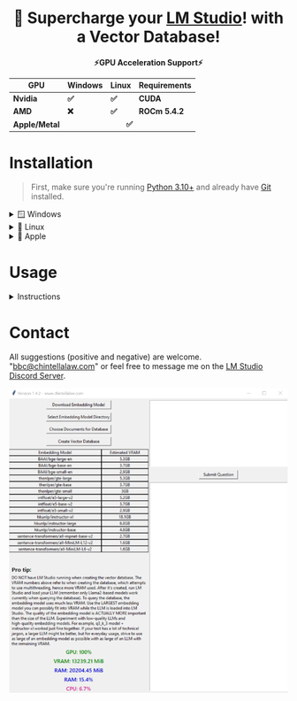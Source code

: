 <a name="top"></a>

<div align="center">
  <h1>🚀 Supercharge your <a href="https://lmstudio.ai/">LM Studio</a>! with a Vector Database!</h1>
</div>

<!-- GPU Acceleration Support Table -->

<div align="center">
  <h4>⚡GPU Acceleration Support⚡
  <table>
    <thead>
      <tr>
        <th>GPU</th>
        <th>Windows</th>
        <th>Linux</th>
        <th>Requirements</th>
      </tr>
    </thead>
    <tbody>
      <tr>
        <td>Nvidia</td>
        <td>✅</td>
        <td>✅</td>
        <td>CUDA</td>
      </tr>
      <tr>
        <td>AMD</td>
        <td>❌</td>
        <td>✅</td>
        <td>ROCm 5.4.2</td>
      </tr>
      <tr>
        <td>Apple/Metal</td>
        <td colspan="3" align="center"> ✅ </td>
      </tr>
    </tbody>
  </table></h4>
</div>

# Installation

> First, make sure you're running [Python 3.10+](https://www.python.org/downloads/release/python-31011/) and already have [Git](https://git-scm.com/downloads) installed.
<details>
  <summary>🪟 Windows</summary>
  
### Step 1 - GPU Acceleration Software
* Nvidia GPUs ➜ install [CUDA 11.8](https://developer.nvidia.com/cuda-11-8-0-download-archive)
* AMD GPUs
    > Unfortuantely, PyTorch does not currently support AMD GPUs on Windows (only Linux).

### Step 2 - Obtain Repository
* Download the ZIP file containing the latest release for my repository.  Unzip and place this folder anywhere you want on your computer.

### Step 3 - Virtual Environment
* Open the folder containing my repository files.  Create a command prompt and create a virtual environment with this command:
```
python -m venv .
```
* Then "activate" the virtual environment:
```
.\Scripts\activate
```

### Step 4 - Upgrade pip
```
python -m pip install --upgrade pip
```

### Step 5 - Install PyTorch
* Nvidia GPUs:
```
pip install torch torchvision torchaudio --index-url https://download.pytorch.org/whl/cu118
```
> PyTorch does not currently support AMD GPUs on Windows (only Linux).
* If you're NOT using GPU acceleration:
```
pip install torch torchvision torchaudio
```

### Step 6 - Doublecheck GPU-Acceleration
```
python check_gpu.py
```

### Step 7 - Install Dependencies
```
pip install -r requirements.txt
```
</details>

<details>
  <summary>🐧 Linux</summary>

### Step 1 - GPU Acceleration Software
  * Nvidia GPUs ➜ install [CUDA 11.8](https://developer.nvidia.com/cuda-11-8-0-download-archive)
  * AMD GPUs ➜ install ROCm version 5.4.2 according to the instructions [HERE](https://rocmdocs.amd.com/en/latest/deploy/linux/quick_start.html) and [HERE](https://rocmdocs.amd.com/en/latest/deploy/linux/index.html)

### Step 2 - Obtain Repository
* Download the ZIP file containing the latest release for my repository.  Inside the ZIP file is a folder holding my repository.  Unzip and place this folder anywhere you want on your computer.

### Step 3 - Virtual Environment
* Open the folder containing my repository files.  Create a command prompt and create a virtual environment with this command:
```
python -m venv .
```
* Then activate the virtual environment:
```
.\Scripts\activate
```

### Step 4 - Update Pip
```
python -m pip install --upgrade pip
```
### Step 5 - Install PyTorch
* For Nvidia GPUs:
```
pip install torch torchvision torchaudio --index-url https://download.pytorch.org/whl/cu118
```
* For AMD GPUs:
```
pip install torch torchvision torchaudio --index-url https://download.pytorch.org/whl/rocm5.4.2
```
* If you're NOT using GPU acceleration:
```
pip install torch torchvision torchaudio --index-url https://download.pytorch.org/whl/cpu
```

### Step 6 - Doublecheck GPU-acceleration
```
python check_gpu.py
```
### Step 7 - Install Dependencies
```
pip install -r requirements.txt
```
</details>

<details>
  <summary>🍎 Apple</summary>

### Step 1 - GPU Acceleration Software
* All Macs with MacOS 12.3+ come with Metal/MPS support, which is the equivalent of CUDA and ROCm for Nvidia and AMD, respectively.  However, you do need to have [Xcode Command Line Tools](https://www.makeuseof.com/install-xcode-command-line-tools/).

### Step 2 - Obtain Repository
* Download the ZIP file containing the latest release for my repository.  Inside the ZIP file is a folder holding my repository.  Unzip and place this folder anywhere you want on your computer.

### Step 3 - Virtual Environment
* Open the folder containing my repository files.  Create a terminal window and create a virtual environment with this command:
```
python3 -m venv .
```
* Then activate the virtual environment:
```
source bin/activate
```
### Step 5 - Update Pip
```
python3 -m pip install --upgrade pip
```
### Step 6 - Install PyTorch
```
pip3 install torch torchvision torchaudio
```
### Step 7 - Doublecheck Metal/MPS-acceleration
```
python3 check_gpu.py
```
### Step 8 - Install Dependencies
```
pip3 install -r requirements.txt
```
</details>

# Usage
<details>
  <summary>Instructions</summary>
  
### Step 1 - Virtual Environment
> Open a command prompt within my repository folder and activate the virtual environment:<br>
> NOTE: For Macs the preferred command is ```source bin/activate```
```
.\Scripts\activate
```

### Step 2 - Run Program
```
python gui.py
```
* NOTE: Only systems running Windows with an Nvidia GPU will display metrics in the GUI.  Will fix later so hold tight.

### Step 3 - "Download Embedding Model"
> You must wait until the download is complete AND unpacked before trying to create the database.

### Step 4 - "Select Embedding Model Directory"
> Selects the directory containing the model you want to use.

### Step 5 - "Choose Documents for Database"
> Select one or more files. Currently supports pdf, docx, txt, json, enex, eml, msg, csv, xls, xlsx.  NOTE: You can always remove files from the "Docs_for_DB" folder, but you must recreate the vector database if you don't want them included in the new database.

### Step 6 - "Create Vector Database."
> You should see GPU usage spike.  After the spike, the program still needs to "persist" the database to disk .  You must wait for this to complete before trying to query the database.  You can look at the command prompt window to see exactly when the database is "persisted."

### Step 7 - LM Studio
> Open LM Studio and load a model.  Only Llama2-based models are currently supported.  Click "Start Server" in the server tab.  Within my program, type your question in the box and submit.  If you don't minimize LM Studio in this process you can actually see it being fed your question and the database results!
</details>

# Contact

All suggestions (positive and negative) are welcome.  "bbc@chintellalaw.com" or feel free to message me on the [LM Studio Discord Server](https://discord.gg/aPQfnNkxGC).

<div align="center">
  <img src="https://github.com/BBC-Esq/ChromaDB-Plugin-for-LM-Studio/raw/main/example.png" alt="Example Image">
</div>
